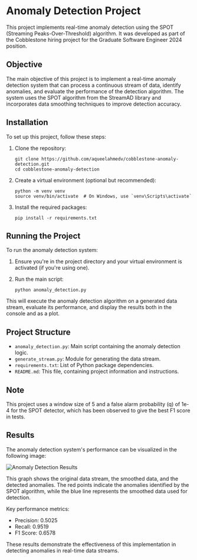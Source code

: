 # Anomaly Detection Project

This project implements real-time anomaly detection using the SPOT (Streaming Peaks-Over-Threshold) algorithm. It was developed as part of the Cobblestone hiring project for the Graduate Software Engineer 2024 position.

## Objective

The main objective of this project is to implement a real-time anomaly detection system that can process a continuous stream of data, identify anomalies, and evaluate the performance of the detection algorithm. The system uses the SPOT algorithm from the StreamAD library and incorporates data smoothing techniques to improve detection accuracy.

## Installation

To set up this project, follow these steps:

1. Clone the repository:
   ```
   git clone https://github.com/aqueelahmedv/cobblestone-anomaly-detection.git
   cd cobblestone-anomaly-detection
   ```

2. Create a virtual environment (optional but recommended):
   ```
   python -m venv venv
   source venv/bin/activate  # On Windows, use `venv\Scripts\activate`
   ```

3. Install the required packages:
   ```
   pip install -r requirements.txt
   ```

## Running the Project

To run the anomaly detection system:

1. Ensure you're in the project directory and your virtual environment is activated (if you're using one).

2. Run the main script:
   ```
   python anomaly_detection.py
   ```

This will execute the anomaly detection algorithm on a generated data stream, evaluate its performance, and display the results both in the console and as a plot.

## Project Structure

- `anomaly_detection.py`: Main script containing the anomaly detection logic.
- `generate_stream.py`: Module for generating the data stream.
- `requirements.txt`: List of Python package dependencies.
- `README.md`: This file, containing project information and instructions.

## Note

This project uses a window size of 5 and a false alarm probability (q) of 1e-4 for the SPOT detector, which has been observed to give the best F1 score in tests.

## Results

The anomaly detection system's performance can be visualized in the following image:

![Anomaly Detection Results](result.jpg)

This graph shows the original data stream, the smoothed data, and the detected anomalies. The red points indicate the anomalies identified by the SPOT algorithm, while the blue line represents the smoothed data used for detection.

Key performance metrics:
- Precision: 0.5025
- Recall: 0.9519
- F1 Score: 0.6578

These results demonstrate the effectiveness of this implementation in detecting anomalies in real-time data streams.
